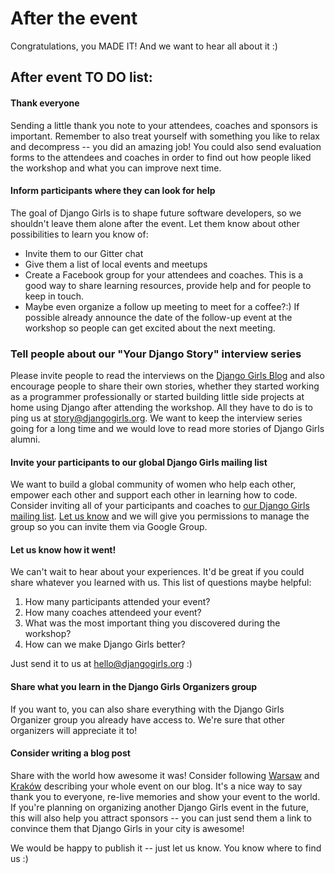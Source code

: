 # After the event

Congratulations, you MADE IT! And we want to hear all about it :)

## After event TO DO list:

#### Thank everyone

Sending a little thank you note to your attendees, coaches and sponsors is important. Remember to also treat yourself with something you like to relax and decompress -- you did an amazing job! You could also send evaluation forms to the attendees and coaches in order to find out how people liked the workshop and what you can improve next time.

#### Inform participants where they can look for help

The goal of Django Girls is to shape future software developers, so we shouldn't leave them alone after the event. Let them know about other possibilities to learn you know of:
- Invite them to our Gitter chat
- Give them a list of local events and meetups
- Create a Facebook group for your attendees and coaches. This is a good way to share learning resources, provide help and for people to keep in touch.
- Maybe even organize a follow up meeting to meet for a coffee?:) If possible already announce the date of the follow-up event at the workshop so people can get excited about the next meeting.


### Tell people about our "Your Django Story" interview series

Please invite people to read the interviews on the [Django Girls Blog](http://blog.djangogirls.org) and also encourage people to share their own stories, whether they started working as a programmer professionally or started building little side projects at home using Django after attending the workshop. All they have to do is to ping us at story@djangogirls.org. We want to keep the interview series going for a long time and we would love to read more stories of Django Girls alumni.


#### Invite your participants to our global Django Girls mailing list

We want to build a global community of women who help each other, empower each other and support each other in learning how to code. Consider inviting all of your participants and coaches to [our Django Girls mailing list](https://groups.google.com/forum/#!forum/django-girls). [Let us know](mailto:hello@djangogirls.org) and we will give you permissions to manage the group so you can invite them via Google Group.

#### Let us know how it went!

We can't wait to hear about your experiences. It'd be great if you could share whatever you learned with us. This list of questions maybe helpful:

1. How many participants attended your event?
2. How many coaches attendeed your event?
3. What was the most important thing you discovered during the workshop?
4. How can we make Django Girls better?

Just send it to us at hello@djangogirls.org :)

#### Share what you learn in the Django Girls Organizers group

If you want to, you can also share everything with the Django Girls Organizer group you already have access to. We're sure that other organizers will appreciate it to!

#### Consider writing a blog post

Share with the world how awesome it was! Consider following [Warsaw](http://blog.djangogirls.org/post/103157984293/django-girls-warsaw-8th-november-2014) and [Kraków](http://blog.djangogirls.org/post/103486728303/django-girls-krakow-11th-november-2014) describing your whole event on our blog. It's a nice way to say thank you to everyone, re-live memories and show your event to the world. If you're planning on organizing another Django Girls event in the future, this will also help you attract sponsors -- you can just send them a link to convince them that Django Girls in your city is awesome!

We would be happy to publish it -- just let us know. You know where to find us :)



